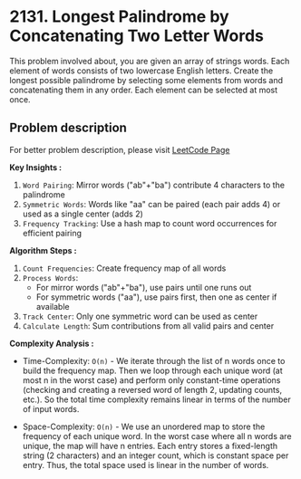 # 2131. Longest Palindrome by Concatenating Two Letter Words

This problem involved about, you are given an array of strings words. Each element of words consists of two lowercase English letters.
Create the longest possible palindrome by selecting some elements from words and concatenating them in any order. Each element can be selected at most once.

## Problem description

For better problem description, please visit [LeetCode Page](https://leetcode.com/problems/longest-palindrome-by-concatenating-two-letter-words/description)

**Key Insights :**<br/>

1. `Word Pairing`: Mirror words ("ab"+"ba") contribute 4 characters to the palindrome
2. `Symmetric Words`: Words like "aa" can be paired (each pair adds 4) or used as a single center (adds 2)
3. `Frequency Tracking`: Use a hash map to count word occurrences for efficient pairing

**Algorithm Steps :**<br/>

1. `Count Frequencies`: Create frequency map of all words
2. `Process Words`:
    - For mirror words ("ab"+"ba"), use pairs until one runs out
    - For symmetric words ("aa"), use pairs first, then one as center if available
3. `Track Center`: Only one symmetric word can be used as center
4. `Calculate Length`: Sum contributions from all valid pairs and center

**Complexity Analysis :** <br/>

-   Time-Complexity: `O(n)` - We iterate through the list of n words once to build the frequency map. Then we loop through each unique word (at most n in the worst case) and perform only constant-time operations (checking and creating a reversed word of length 2, updating counts, etc.). So the total time complexity remains linear in terms of the number of input words.

-   Space-Complexity: `O(n)` - We use an unordered map to store the frequency of each unique word. In the worst case where all n words are unique, the map will have n entries. Each entry stores a fixed-length string (2 characters) and an integer count, which is constant space per entry. Thus, the total space used is linear in the number of words.
